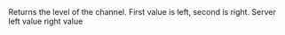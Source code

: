 <function name="GetLevel" parent="IGModAudioChannel" type="classfunc">
	<description>
		Returns the level of the channel.
		First value is left, second is right.
		<added version="0.4"></added>
	</description>
	<realm>Server</realm>
	<rets>
		<ret name="left" type="number">left value</ret>
		<ret name="right" type="number">right value</ret>
	</rets>
</function>